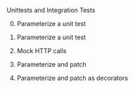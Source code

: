 Unittests and Integration Tests

0. Parameterize a unit test

1. Parameterize a unit test

2. Mock HTTP calls

3. Parameterize and patch

4. Parameterize and patch as decorators

